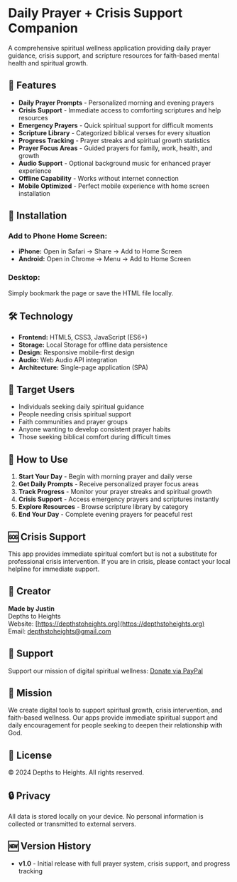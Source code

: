 # Daily Prayer + Crisis Support Companion

A comprehensive spiritual wellness application providing daily prayer guidance, crisis support, and scripture resources for faith-based mental health and spiritual growth.

## 🙏 Features

- **Daily Prayer Prompts** - Personalized morning and evening prayers
- **Crisis Support** - Immediate access to comforting scriptures and help resources  
- **Emergency Prayers** - Quick spiritual support for difficult moments
- **Scripture Library** - Categorized biblical verses for every situation
- **Progress Tracking** - Prayer streaks and spiritual growth statistics
- **Prayer Focus Areas** - Guided prayers for family, work, health, and growth
- **Audio Support** - Optional background music for enhanced prayer experience
- **Offline Capability** - Works without internet connection
- **Mobile Optimized** - Perfect mobile experience with home screen installation

## 📱 Installation

### Add to Phone Home Screen:
- **iPhone:** Open in Safari → Share → Add to Home Screen
- **Android:** Open in Chrome → Menu → Add to Home Screen

### Desktop:
Simply bookmark the page or save the HTML file locally.

## 🛠 Technology

- **Frontend:** HTML5, CSS3, JavaScript (ES6+)
- **Storage:** Local Storage for offline data persistence
- **Design:** Responsive mobile-first design
- **Audio:** Web Audio API integration
- **Architecture:** Single-page application (SPA)

## 🎯 Target Users

- Individuals seeking daily spiritual guidance
- People needing crisis spiritual support
- Faith communities and prayer groups
- Anyone wanting to develop consistent prayer habits
- Those seeking biblical comfort during difficult times

## 📖 How to Use

1. **Start Your Day** - Begin with morning prayer and daily verse
2. **Get Daily Prompts** - Receive personalized prayer focus areas
3. **Track Progress** - Monitor your prayer streaks and spiritual growth
4. **Crisis Support** - Access emergency prayers and scriptures instantly
5. **Explore Resources** - Browse scripture library by category
6. **End Your Day** - Complete evening prayers for peaceful rest

## 🆘 Crisis Support

This app provides immediate spiritual comfort but is not a substitute for professional crisis intervention. If you are in crisis, please contact your local helpline for immediate support.

## 👤 Creator

**Made by Justin**  
Depths to Heights  
Website: [https://depthstoheights.org](https://depthstoheights.org)  
Email: depthstoheights@gmail.com

## 💝 Support

Support our mission of digital spiritual wellness:
[Donate via PayPal](https://www.paypal.com/donate/?hosted_button_id=8GRE7B8C3TP2U)

## 🎯 Mission

We create digital tools to support spiritual growth, crisis intervention, and faith-based wellness. Our apps provide immediate spiritual support and daily encouragement for people seeking to deepen their relationship with God.

## 📄 License

© 2024 Depths to Heights. All rights reserved.

## 🔒 Privacy

All data is stored locally on your device. No personal information is collected or transmitted to external servers.

## 🆕 Version History

- **v1.0** - Initial release with full prayer system, crisis support, and progress tracking
